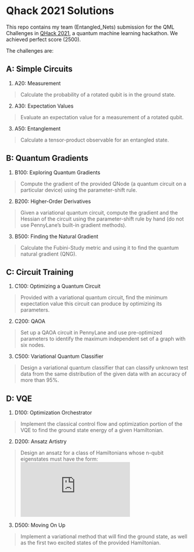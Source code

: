 # Qhack 2021 Solutions
This repo contains my team (Entangled_Nets) submission for the QML Challenges in [QHack 2021](https://github.com/XanaduAI/QHack), a quantum machine learning hackathon. We achieved perfect score (2500).

The challenges are:
## A: Simple Circuits
1. A20: Measurement
> Calculate the probability of a rotated qubit is in the ground state.
2. A30: Expectation Values
> Evaluate an expectation value for a measurement of a rotated qubit.
3. A50: Entanglement
> Calculate a tensor-product observable for an entangled state. 

## B: Quantum Gradients
1. B100: Exploring Quantum Gradients
> Compute the gradient of the provided QNode (a quantum circuit on a particular device) using the parameter-shift rule.
2. B200: Higher-Order Derivatives
> Given a variational quantum circuit, compute the gradient and the Hessian of the circuit using the parameter-shift rule by hand (do not use PennyLane’s built-in gradient methods).
3. B500: Finding the Natural Gradient
> Calculate the Fubini-Study metric and using it to find the quantum natural gradient (QNG).

## C: Circuit Training
1. C100: Optimizing a Quantum Circuit
> Provided with a variational quantum circuit, find the minimum expectation value this circuit can produce by optimizing its parameters.
2. C200: QAOA
> Set up a QAOA circuit in PennyLane and use pre-optimized parameters to identify the maximum independent set of a graph with six nodes.
3. C500: Variational Quantum Classifier
> Design a variational quantum classifier that can classify unknown test data from the same distribution of the given data with an accuracy of more than 95%.

## D: VQE
1. D100: Optimization Orchestrator
> Implement the classical control flow and optimization portion of the VQE to find the ground state energy of a given Hamiltonian.
2. D200: Ansatz Artistry
> Design an ansatz for a class of Hamiltonians whose n-qubit eigenstates must have the form:
> ![equation](http://www.sciweavers.org/tex2img.php?eq=%7C%5Cpsi%28%5Calpha%29%5Crangle%3D%5Calpha_%7B0%7D%7C10%20%5Ccdots%200%5Crangle%2B%5Calpha_%7B1%7D%7C010%20%5Ccdots%200%5Crangle%2B%5Ccdots%2B%5Calpha_%7Bn-2%7D%7C0%20%5Ccdots%20010%5Crangle%2B%5Calpha_%7Bn-1%7D%7C0%20%5Ccdots%2001%5Crangle&bc=White&fc=Black&im=jpg&fs=12&ff=arev&edit=0)
3. D500: Moving On Up
> Implement a variational method that will find the ground state, as well as the first two excited states of the provided Hamiltonian.

